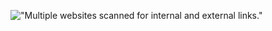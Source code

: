 !["Multiple websites scanned for internal and external links."](https://hosting.photobucket.com/images/i/bernhoftbret/multiple-websites-crawled-screenshot.png)
